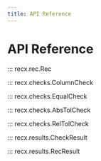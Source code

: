 ```yaml
---
title: API Reference
---
```


# API Reference

::: recx.rec.Rec

::: recx.checks.ColumnCheck

::: recx.checks.EqualCheck

::: recx.checks.AbsTolCheck

::: recx.checks.RelTolCheck

::: recx.results.CheckResult

::: recx.results.RecResult
